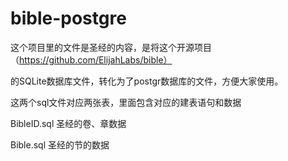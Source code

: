 # bible-postgre

这个项目里的文件是圣经的内容，是将这个开源项目（https://github.com/ElijahLabs/bible）

的SQLite数据库文件，转化为了postgr数据库的文件，方便大家使用。

这两个sql文件对应两张表，里面包含对应的建表语句和数据

BibleID.sql 圣经的卷、章数据

Bible.sql 圣经的节的数据
